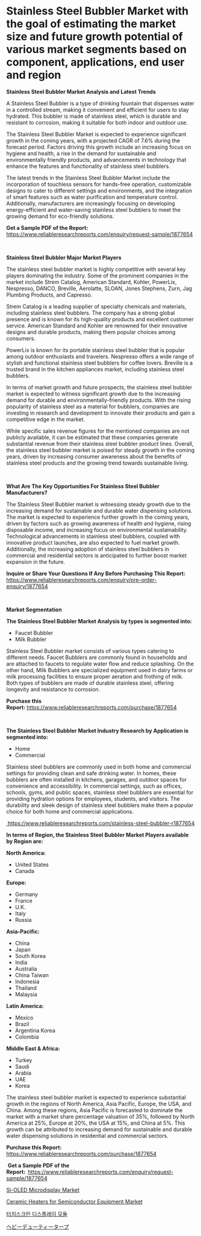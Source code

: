 <p><h1>Stainless Steel Bubbler Market with the goal of estimating the market size and future growth potential of various market segments based on component, applications, end user and region</h1></p><p><strong>Stainless Steel Bubbler Market Analysis and Latest Trends</strong></p>
<p><p>A Stainless Steel Bubbler is a type of drinking fountain that dispenses water in a controlled stream, making it convenient and efficient for users to stay hydrated. This bubbler is made of stainless steel, which is durable and resistant to corrosion, making it suitable for both indoor and outdoor use.</p><p>The Stainless Steel Bubbler Market is expected to experience significant growth in the coming years, with a projected CAGR of 7.6% during the forecast period. Factors driving this growth include an increasing focus on hygiene and health, a rise in the demand for sustainable and environmentally friendly products, and advancements in technology that enhance the features and functionality of stainless steel bubblers.</p><p>The latest trends in the Stainless Steel Bubbler Market include the incorporation of touchless sensors for hands-free operation, customizable designs to cater to different settings and environments, and the integration of smart features such as water purification and temperature control. Additionally, manufacturers are increasingly focusing on developing energy-efficient and water-saving stainless steel bubblers to meet the growing demand for eco-friendly solutions.</p></p>
<p><strong>Get a Sample PDF of the Report:&nbsp;</strong> <a href="https://www.reliableresearchreports.com/enquiry/request-sample/1877654">https://www.reliableresearchreports.com/enquiry/request-sample/1877654</a></p>
<p>&nbsp;</p>
<p><strong>Stainless Steel Bubbler Major Market Players</strong></p>
<p><p>The stainless steel bubbler market is highly competitive with several key players dominating the industry. Some of the prominent companies in the market include Strem Catalog, American Standard, Kohler, PowerLix, Nespresso, DANCO, Breville, Aerolatte, SLOAN, Jones Stephens, Zurn, Jag Plumbing Products, and Capresso.</p><p>Strem Catalog is a leading supplier of specialty chemicals and materials, including stainless steel bubblers. The company has a strong global presence and is known for its high-quality products and excellent customer service. American Standard and Kohler are renowned for their innovative designs and durable products, making them popular choices among consumers.</p><p>PowerLix is known for its portable stainless steel bubbler that is popular among outdoor enthusiasts and travelers. Nespresso offers a wide range of stylish and functional stainless steel bubblers for coffee lovers. Breville is a trusted brand in the kitchen appliances market, including stainless steel bubblers.</p><p>In terms of market growth and future prospects, the stainless steel bubbler market is expected to witness significant growth due to the increasing demand for durable and environmentally-friendly products. With the rising popularity of stainless steel as a material for bubblers, companies are investing in research and development to innovate their products and gain a competitive edge in the market.</p><p>While specific sales revenue figures for the mentioned companies are not publicly available, it can be estimated that these companies generate substantial revenue from their stainless steel bubbler product lines. Overall, the stainless steel bubbler market is poised for steady growth in the coming years, driven by increasing consumer awareness about the benefits of stainless steel products and the growing trend towards sustainable living.</p></p>
<p>&nbsp;</p>
<p><strong>What Are The Key Opportunities For Stainless Steel Bubbler Manufacturers?</strong></p>
<p><p>The Stainless Steel Bubbler market is witnessing steady growth due to the increasing demand for sustainable and durable water dispensing solutions. The market is expected to experience further growth in the coming years, driven by factors such as growing awareness of health and hygiene, rising disposable income, and increasing focus on environmental sustainability. Technological advancements in stainless steel bubblers, coupled with innovative product launches, are also expected to fuel market growth. Additionally, the increasing adoption of stainless steel bubblers in commercial and residential sectors is anticipated to further boost market expansion in the future.</p></p>
<p><strong>Inquire or Share Your Questions If Any Before Purchasing This Report:</strong> <a href="https://www.reliableresearchreports.com/enquiry/pre-order-enquiry/1877654">https://www.reliableresearchreports.com/enquiry/pre-order-enquiry/1877654</a></p>
<p>&nbsp;</p>
<p><strong>Market Segmentation</strong></p>
<p><strong>The Stainless Steel Bubbler Market Analysis by types is segmented into:</strong></p>
<p><ul><li>Faucet Bubbler</li><li>Milk Bubbler</li></ul></p>
<p><p>Stainless Steel Bubbler market consists of various types catering to different needs. Faucet Bubblers are commonly found in households and are attached to faucets to regulate water flow and reduce splashing. On the other hand, Milk Bubblers are specialized equipment used in dairy farms or milk processing facilities to ensure proper aeration and frothing of milk. Both types of bubblers are made of durable stainless steel, offering longevity and resistance to corrosion.</p></p>
<p><strong>Purchase this Report:&nbsp;</strong><a href="https://www.reliableresearchreports.com/purchase/1877654">https://www.reliableresearchreports.com/purchase/1877654</a></p>
<p>&nbsp;</p>
<p><strong>The Stainless Steel Bubbler Market Industry Research by Application is segmented into:</strong></p>
<p><ul><li>Home</li><li>Commercial</li></ul></p>
<p><p>Stainless steel bubblers are commonly used in both home and commercial settings for providing clean and safe drinking water. In homes, these bubblers are often installed in kitchens, garages, and outdoor spaces for convenience and accessibility. In commercial settings, such as offices, schools, gyms, and public spaces, stainless steel bubblers are essential for providing hydration options for employees, students, and visitors. The durability and sleek design of stainless steel bubblers make them a popular choice for both home and commercial applications.</p></p>
<p><a href="https://www.reliableresearchreports.com/stainless-steel-bubbler-r1877654">&nbsp;https://www.reliableresearchreports.com/stainless-steel-bubbler-r1877654</a></p>
<p><strong>In terms of Region, the Stainless Steel Bubbler Market Players available by Region are:</strong></p>
<p>
    <p> <strong> North America: </strong>
        <ul>
            <li>United States</li>
            <li>Canada</li>
        </ul>
        </p> 
    <p> <strong> Europe: </strong>
        <ul>
            <li>Germany</li>
            <li>France</li>
            <li>U.K.</li>
            <li>Italy</li>
            <li>Russia</li>
        </ul>
        </p> 
    <p> <strong> Asia-Pacific: </strong>
        <ul>
            <li>China</li>
            <li>Japan</li>
            <li>South Korea</li>
            <li>India</li>
            <li>Australia</li>
            <li>China Taiwan</li>
            <li>Indonesia</li>
            <li>Thailand</li>
            <li>Malaysia</li>
        </ul>
        </p> 
    <p> <strong> Latin America: </strong>
        <ul>
            <li>Mexico</li>
            <li>Brazil</li>
            <li>Argentina Korea</li>
            <li>Colombia</li>
        </ul>
        </p> 
    <p> <strong> Middle East & Africa: </strong>
        <ul>
            <li>Turkey</li>
            <li>Saudi</li>
            <li>Arabia</li>
            <li>UAE</li>
            <li>Korea</li>
        </ul>
    </p>
    </p>
<p><p>The stainless steel bubbler market is expected to experience substantial growth in the regions of North America, Asia Pacific, Europe, the USA, and China. Among these regions, Asia Pacific is forecasted to dominate the market with a market share percentage valuation of 35%, followed by North America at 25%, Europe at 20%, the USA at 15%, and China at 5%. This growth can be attributed to increasing demand for sustainable and durable water dispensing solutions in residential and commercial sectors.</p></p>
<p><strong>Purchase this Report: </strong><a href="https://www.reliableresearchreports.com/purchase/1877654">https://www.reliableresearchreports.com/purchase/1877654</a></p>
<p>&nbsp;<strong>Get a Sample PDF of the Report:&nbsp;&nbsp;</strong><a href="https://www.reliableresearchreports.com/enquiry/request-sample/1877654">https://www.reliableresearchreports.com/enquiry/request-sample/1877654</a></p>
<p><strong></strong></p>
<p><p><a href="https://medium.com/@nettieboyle28/si-oled-microdisplay-market-global-market-share-and-ranking-overall-sales-and-demand-forecast-a3247ae380e3">Si-OLED Microdisplay Market</a></p><p><a href="https://medium.com/@dellkoepp_34276/global-ceramic-heaters-for-semiconductor-equipment-industry-research-report-competitive-landscape-13da041ef759">Ceramic Heaters for Semiconductor Equipment Market</a></p><p><a href="https://github.com/rrmadityapu/Market-Research-Report-List-2/blob/main/390433939710.md">터치스크린 디스플레이 모듈</a></p><p><a href="https://github.com/vtbvgl20191192/Market-Research-Report-List-3/blob/main/205739130340.md">ヘビーデューティータープ</a></p></p>